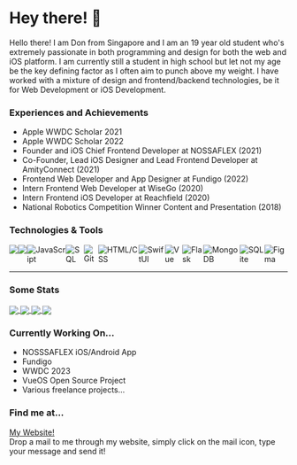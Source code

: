# Hey there! 👋
Hello there! I am Don from Singapore and I am an 19 year old student who's extremely passionate in both programming and design for both the web and iOS platform. I am currently still a student in high school but let not my age be the key defining factor as I often aim to punch above my weight.
I have worked with a mixture of design and frontend/backend technologies, be it for Web Development or iOS Development.

### Experiences and Achievements
- Apple WWDC Scholar 2021
- Apple WWDC Scholar 2022
- Founder and iOS Chief Frontend Developer at NOSSAFLEX (2021)
- Co-Founder, Lead iOS Designer and Lead Frontend Developer at AmityConnect (2021)
- Frontend Web Developer and App Designer at Fundigo (2022)
- Intern Frontend Web Developer at WiseGo (2020)
- Intern Frontend iOS Developer at Reachfield (2020)
- National Robotics Competition Winner Content and Presentation (2018)

### Technologies & Tools
<div style="display: flex">
  <img src="https://img.shields.io/badge/-Swift-orange"/>
  <img src="https://img.shields.io/badge/-Python-blue"/>
  <img alt="JavaScript" src="https://img.shields.io/badge/-Javascript-yellow" />
  <img alt="SQL" src="https://img.shields.io/badge/-SQL-lightgrey" />
  <img alt="Git" src="https://img.shields.io/badge/-Git-critical" />
  <img alt="HTML/CSS" src="https://img.shields.io/badge/-HTML%2FCSS-yellowgreen" />
  <img alt="SwiftUI" src="https://img.shields.io/badge/-SwiftUI-3e8bc3" />
  <img alt="Vue" src="https://img.shields.io/badge/-VueJS-61b083" />
  <img alt="Flask" src="https://img.shields.io/badge/-Flask-406893" />
  <img alt="MongoDB" src="https://img.shields.io/badge/-MongoDB-4ca158" />
  <img alt="SQLite" src="https://img.shields.io/badge/-SQLite-64a2c9" />
  <img alt="Figma" src="https://img.shields.io/badge/-Figma-8c5aee" />
</div>
<hr>

### Some Stats
<a href="https://donchia.tech">
  <img align="center" src="https://github-readme-stats.vercel.app/api?username=DonChiaQE&show_icons=true" />
</a>
<a href="https://donchia.tech">
  <img align="center" src="https://github-readme-stats.vercel.app/api/top-langs/?username=DonChiaQE&langs_count=7&exclude_repo=marketplace&layout=compact" />
</a>
<a href="https://github.com/dhs17y2adonchia/win95">
  <img align="center" src="https://github-readme-stats.vercel.app/api/pin/?username=DonChiaQE&repo=win95" />
</a>
<a href="https://github.com/zaydek/duomo">
  <img align="center" src="https://github-readme-stats.vercel.app/api/pin/?username=DonChiaQE&repo=duomo" />
</a>

### Currently Working On...
- NOSSSAFLEX iOS/Android App
- Fundigo
- WWDC 2023
- VueOS Open Source Project
- Various freelance projects...

### Find me at...
[My Website!](https://www.donchia.tech) <br>
Drop a mail to me through my website, simply click on the mail icon, type your message and send it!

<!--
**dhs17y2adonchia/dhs17y2adonchia** is a ✨ _special_ ✨ repository because its `README.md` (this file) appears on your GitHub profile.

Here are some ideas to get you started:

- 🔭 I’m currently working on ...
- 🌱 I’m currently learning ...
- 👯 I’m looking to collaborate on ...
- 🤔 I’m looking for help with ...
- 💬 Ask me about ...
- 📫 How to reach me: ...
- 😄 Pronouns: ...
- ⚡ Fun fact: ...
-->
